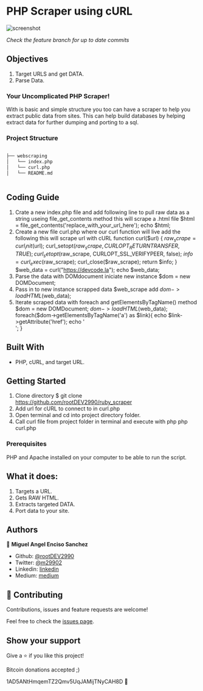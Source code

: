 # PHP Scraper using cURL

![screenshot](./img/app_screenshot_scraper.png)

*Check the feature branch for up to date commits*

## Objectives

1. Target URLS and get DATA.
2. Parse Data.


### Your Uncomplicated PHP Scraper!

With is basic and simple structure you too can have a scraper to help you extract public data from sites. This can help build databases by helping extract data for further dumping and porting to a sql.

### Project Structure

```bash

├── webscraping
│   └── index.php
│   └── curl.php
│   └── README.md



```

## Coding Guide
1. Crate a new index.php file and add following line to pull raw data as a string useing file_get_contents method this will scrape a .html file
    $html = file_get_contents('replace_with_your_url_here');
    echo $html;
2. Create a new file curl.php where our curl function will live add the following this will scrape url with cURL
    function curl($url) {
        $raw_scrape = curl_init($url);
        curl_setopt($raw_scrape, CURLOPT_RETURNTRANSFER, TRUE);
        curl_setopt($raw_scrape, CURLOPT_SSL_VERIFYPEER, false);
        $info = curl_exec($raw_scrape);
        curl_close($raw_scrape);
        return $info;
    }
    $web_data = curl("https://devcode.la");
    echo $web_data;
3. Parse the data with DOMdocument iniciate new instance 
    $dom = new DOMDocument;
4. Pass in to new instance scrapped data $web_scrape add 
    $dom->loadHTML($web_data);
5. Iterate scraped data with foreach and getElementsByTagName() method
    $dom = new DOMDocument;
    $dom->loadHTML($web_data);
    foreach($dom->getElementsByTagName('a') as $link){
        echo $link->getAttribute('href');
        echo '<br/>';
    }



## Built With

- PHP, cURL, and target URL.

## Getting Started

1. Clone directory $ git clone https://github.com/rootDEV2990/ruby_scraper
2. Add url for cURL to connect to in curl.php
3. Open terminal and cd into project directory folder. 
4. Call curl file from project folder in terminal and execute with php 
    php curl.php



### Prerequisites

PHP and Apache installed on your computer to be able to run the script.

## What it does:

1. Targets a URL.
2. Gets RAW HTML.
3. Extracts targeted DATA.
4. Port data to your site.

## Authors

👤 **Miguel Angel Enciso Sanchez**

- Github: [@rootDEV2990](https://github.com/rootDEV2990)
- Twitter: [@m29902](https://twitter.com/m29902)
- Linkedin: [linkedin](https://www.linkedin.com/in/miguel-enciso-6474741a1/)
- Medium: [medium](https://medium.com/@website.dev)

## 🤝 Contributing

Contributions, issues and feature requests are welcome!

Feel free to check the [issues page](issues/).

## Show your support

Give a ⭐️ if you like this project!

Bitcoin donations accepted ;)

1AD5ANtHmqemTZ2Qmv5UqJAMijTNyCAH8D 🚀
